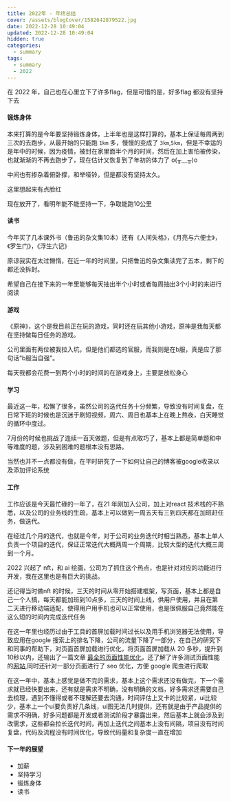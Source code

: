 ```yaml
---
title: 2022年 - 年终总结
cover: /assets/blogCover/1582642879522.jpg
date: 2022-12-28 10:49:04
updated: 2022-12-28 10:49:04
hidden: true
categories:
  - summary
tags:
  - summary
  - 2022
---
```


在 2022 年，自己也在心里立下了许多flag，但是可惜的是，好多flag 都没有坚持下去

#### 锻炼身体

本来打算的是今年要坚持锻炼身体，上半年也是这样打算的，基本上保证每周两到三次的去跑步，从最开始的只能跑 `1km` 多，慢慢的变成了 `3km`,`5km`，但是不幸运的是年中的时候，因为疫情，被封在家里面半个月的时间，然后在加上害怕被传染，也就渐渐的不再去跑步了，现在估计又恢复到了年初的体力了 o(╥﹏╥)o

中间也有掺杂着俯卧撑，和举哑铃，但是都没有坚持太久。

这里想起来有点脸红

现在放开了，看明年能不能坚持一下，争取能跑10公里

#### 读书

今年买了几本课外书（鲁迅的杂文集10本）还有《人间失格》，《月亮与六便士》，《罗生门》，《浮生六记》

原谅我实在太过懒惰，在近一年的时间里，只把鲁迅的杂文集读完了五本，剩下的都还没拆封。

希望自己在接下来的一年里能够每天抽出半个小时或者每周抽出3个小时的来进行阅读

#### 游戏

《原神》，这个是我目前正在玩的游戏，同时还在玩其他小游戏，原神是我每天都在坚持做每日任务的游戏。

公司里面有两位被我拉入坑，但是他们都选的官服，而我则是在b服，真是应了那句话“b服当自强”。

每天我都会花费一到两个小时的时间的在游戏身上，主要是放松身心

#### 学习

最近这一年，松懈了很多，虽然公司的迭代任务十分频繁，导致没有时间复盘，在日常下班的时候也是沉迷于刷短视频，周六、周日也基本上在晚上熬夜，白天睡觉的循环中度过。

7月份的时候也挑战了连续一百天做题，但是有点取巧了，基本上都是简单题和中等难度的题，涉及到困难的题根本没有思路。

当然也并不一点都没有做，在平时研究了一下如何让自己的博客被google收录以及添加评论系统

#### 工作

工作应该是今天最忙碌的一年了，在21 年刚加入公司，加上对react 技术栈的不熟悉，以及公司的业务线的生疏，基本上可以做到一周五天有三到四天都在加班赶任务，做迭代。

在经过几个月的迭代，也就是今年，对于公司的业务迭代时相当熟悉，基本上单人负责一个项目的迭代，保证正常迭代大概两周一个周期，比较大型的迭代大概三周到一个月。

2022 兴起了 nft，和 ai 绘画，公司为了抓住这个热点，也是针对对应的功能进行开发，我在这里也是有巨大的挑战。

还记得当时做nft 的时候，三天的时间从零开始搭建框架，写页面，基本上都是自己一个人搞，每天都能加班到10点多，三天的时间上线，供用户使用，并且在第二天进行移动端适配，使得用户用手机也可以正常使用，也是很佩服自己竟然能在这么短的时间内完成迭代任务

在这一年里也经历过由于工具的首屏加载时间过长以及用手机浏览器无法使用，导致应用在google 搜索上的排名下降，公司的流量下降了一部分，在自己的研究下和同事的帮助下，对页面首屏加载进行优化，将页面首屏加载从 20 多秒，提升到 10秒以内，还输出了一篇文章 [最全的页面性能优化](/2022/06/24/web/how-to-make-pagespeed-fast/)，还了解了许多测试页面性能的[网站](/2022/07/07/web/web-page-speed-testing-tools/),同时还针对一部分页面进行了 seo 优化，方便 google 爬虫进行爬取

在这一年中，基本上感觉是做不完的需求，基本上这个需求还没有做完，下一个需求就已经快要出来，还有就是需求不明确，没有明确的文档，好多需求还需要自己去梳理，遇到不懂得或者不理解还要去沟通，时间评估上又卡的比较紧，ui比较少，基本上一个ui要负责好几条线，ui图无法几时提供，还有就是由于产品提供的需求不明确，好多问题都是开发或者测试阶段才暴露出来，然后基本上就会涉及到改需求，这些都会拉长迭代时间，再加上迭代之间基本上没有间隔，项目没有时间复盘，代码及流程没有时间优化，导致代码量和复杂度一直在增加

#### 下一年的展望

* 加薪
* 坚持学习
* 锻炼身体
* 读书